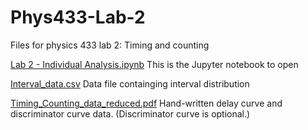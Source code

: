 # Phys433-Lab-2
Files for physics 433 lab 2: Timing and counting

[Lab 2 - Individual Analysis.ipynb](Lab%202%20-%20Individual%20Analysis.ipynb) This is the Jupyter notebook to open

[Interval_data.csv](Interval_data.csv)  Data file containging interval distribution

[Timing_Counting_data_reduced.pdf](Timing_Counting_data_reduced.pdf)  Hand-written delay curve and discriminator curve data.  (Discriminator curve is optional.)
